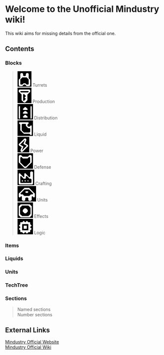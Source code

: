 # Welcome to the Unofficial Mindustry wiki!

This wiki aims for missing details from the official one.

## Contents

### Blocks
>![turret](assets/icons50/turret.png) Turrets  
>![production](assets/icons50/production.png) Production  
>![distribution](assets/icons50/distribution.png) Distribution  
>![liquid](assets/icons50/liquid.png) Liquid  
>![power_](assets/icons50/power_.png) Power  
>![defense](assets/icons50/defense.png) Defense  
>![crafting](assets/icons50/crafting.png) Crafting  
>![units](assets/icons50/units.png) Units  
>![effect](assets/icons50/effect.png) Effects  
>![logic](assets/icons50/logic.png) Logic

### Items
### Liquids
### Units
### TechTree
### Sections
> Named sections  
> Number sections



## External Links

[Mindustry Official Website](https://mindustrygame.github.io/)  
[Mindustry Official Wiki](https://mindustrygame.github.io/wiki/)
